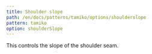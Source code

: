 ```yaml
---
title: Shoulder slope
path: /en/docs/patterns/tamiko/options/shoulderslope
pattern: tamiko
option: shoulderSlope
---
```


This controls the slope of the shoulder seam.